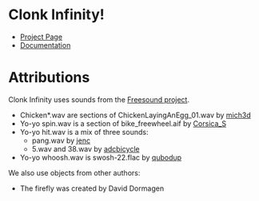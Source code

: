 Clonk Infinity!
===============

 - [Project Page](http://clonkforge.net/pr.php?pr=1454)
 - [Documentation](http://lluchs.github.com/Clinfinity/Documentation/)

Attributions
============
Clonk Infinity uses sounds from the [Freesound project](http://www.freesound.org/).

- Chicken*.wav are sections of ChickenLayingAnEgg_01.wav by [mich3d](http://www.freesound.org/people/mich3d/)
- Yo-yo spin.wav is a section of bike_freewheel.aif by [Corsica_S](http://www.freesound.org/people/Corsica_S/)
- Yo-yo hit.wav is a mix of three sounds:
	- pang.wav by [jenc](http://www.freesound.org/people/jenc/)
	- 5.wav and 38.wav by [adcbicycle](http://www.freesound.org/people/adcbicycle/)
- Yo-yo whoosh.wav is swosh-22.flac by [qubodup](http://www.freesound.org/people/qubodup/)

We also use objects from other authors:

- The firefly was created by David Dormagen